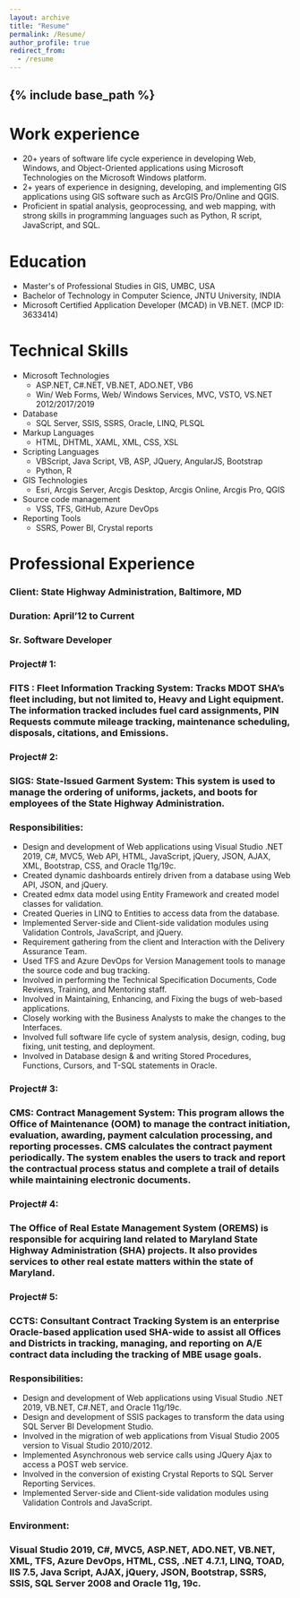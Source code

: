 ```yaml
---
layout: archive
title: "Resume"
permalink: /Resume/
author_profile: true
redirect_from:
  - /resume
---
```


{% include base_path %}
---------------


Work experience
======
* 20+ years of software life cycle experience in developing Web, Windows, and Object-Oriented applications using Microsoft Technologies on the Microsoft Windows   platform.
* 2+ years of experience in designing, developing, and implementing GIS applications using GIS software such as ArcGIS Pro/Online and QGIS.
* Proficient in spatial analysis, geoprocessing, and web mapping, with strong skills in programming languages such as Python, R script, JavaScript, and SQL.

Education
======
* Master's of Professional Studies in GIS, UMBC, USA
* Bachelor of Technology in Computer Science, JNTU University, INDIA
* Microsoft Certified Application Developer (MCAD) in VB.NET.    (MCP ID: 3633414)
    
Technical Skills
======
* Microsoft Technologies
  * ASP.NET, C#.NET, VB.NET, ADO.NET, VB6
  * Win/ Web Forms, Web/ Windows Services, MVC, VSTO, VS.NET 2012/2017/2019
* Database
  * SQL Server, SSIS, SSRS, Oracle, LINQ, PLSQL
* Markup Languages
  * HTML, DHTML, XAML, XML, CSS, XSL
* Scripting Languages
  * VBScript, Java Script, VB, ASP, JQuery, AngularJS, Bootstrap 
  * Python, R
* GIS Technologies
  * Esri, Arcgis Server, Arcgis Desktop, Arcgis Online, Arcgis Pro, QGIS
* Source code management
  * VSS, TFS, GitHub, Azure DevOps
* Reporting Tools
  * SSRS, Power BI, Crystal reports

Professional Experience
======
### Client: State Highway Administration, Baltimore, MD 
### Duration: April’12 to Current 
### Sr. Software Developer
### Project# 1: 
### FITS : Fleet Information Tracking System: Tracks MDOT SHA’s fleet including, but not limited to, Heavy and Light equipment. The information tracked includes fuel card assignments, PIN Requests commute mileage tracking, maintenance scheduling, disposals, citations, and Emissions.  
### Project# 2: 
### SIGS: State-Issued Garment System: This system is used to manage the ordering of uniforms, jackets, and boots for employees of the State Highway Administration.

### Responsibilities:
  * Design and development of Web applications using Visual Studio .NET 2019, C#, MVC5, Web API, HTML, JavaScript, jQuery, JSON, AJAX, XML, Bootstrap, CSS, and Oracle 11g/19c.
 * Created dynamic dashboards entirely driven from a database using Web API, JSON, and jQuery.
 * Created edmx data model using Entity Framework and created model classes for validation.
 * Created Queries in LINQ to Entities to access data from the database.
 * Implemented Server-side and Client-side validation modules using Validation Controls, JavaScript, and jQuery.
 * Requirement gathering from the client and Interaction with the Delivery Assurance Team. 
 * Used TFS and Azure DevOps for Version Management tools to manage the source code and bug tracking.
 * Involved in performing the Technical Specification Documents, Code Reviews, Training, and Mentoring staff.
 * Involved in Maintaining, Enhancing, and Fixing the bugs of web-based applications.
 * Closely working with the Business Analysts to make the changes to the Interfaces. 
 * Involved full software life cycle of system analysis, design, coding, bug fixing, unit testing, and deployment.
 * Involved in Database design & and writing Stored Procedures, Functions, Cursors, and T-SQL statements in Oracle.

### Project# 3: 
### CMS: Contract Management System: This program allows the Office of Maintenance (OOM) to manage the contract initiation, evaluation, awarding, payment calculation processing, and reporting processes. CMS calculates the contract payment periodically.  The system enables the users to track and report the contractual process status and complete a trail of details while maintaining electronic documents.
                                                                                                                                          
### Project# 4: 
### The Office of Real Estate Management System (OREMS) is responsible for acquiring land related to Maryland State Highway Administration (SHA) projects. It also provides services to other real estate matters within the state of Maryland.

### Project# 5: 
### CCTS: Consultant Contract Tracking System is an enterprise Oracle-based application used SHA-wide to assist all Offices and Districts in tracking, managing, and reporting on A/E contract data including the tracking of MBE usage goals.

### Responsibilities:
* Design and development of Web applications using Visual Studio .NET 2019, VB.NET, C#.NET, and Oracle 11g/19c.
* Design and development of SSIS packages to transform the data using SQL Server BI Development Studio.
* Involved in the migration of web applications from Visual Studio 2005 version to Visual Studio 2010/2012.
* Implemented Asynchronous web service calls using JQuery Ajax to access a POST web service.
* Involved in the conversion of existing Crystal Reports to SQL Server Reporting Services.
* Implemented Server-side and Client-side validation modules using Validation Controls and JavaScript.

### Environment: 
### Visual Studio 2019, C#, MVC5, ASP.NET, ADO.NET, VB.NET, XML, TFS, Azure DevOps, HTML, CSS, .NET 4.7.1, LINQ, TOAD, IIS 7.5, Java Script, AJAX, jQuery, JSON, Bootstrap, SSRS, SSIS, SQL Server 2008 and Oracle 11g, 19c.
